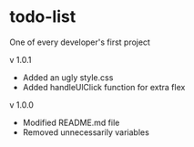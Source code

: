 # todo-list
One of every developer's first project 

v 1.0.1
- Added an ugly style.css
- Added handleUlClick function for extra flex 

v 1.0.0 
- Modified README.md file
- Removed unnecessarily variables
